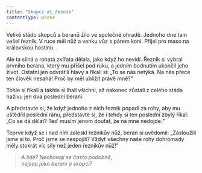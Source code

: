 ```yaml
---
title: "Skopci a\_řezník"
contentType: prose
---
```


Veliké stádo skopců a beranů žilo ve společné ohradě. Jednoho dne tam vešel řezník. V ruce měl nůž a venku vůz s párem koní. Přijel pro maso na královskou hostinu.

Ale ta silná a rohatá zvířata dělala, jako když ho nevidí. Řezník si vybral prvního berana, který mu přišel pod ruku, a jedním bodnutím ukončil jeho život. Ostatní jen odvrátili hlavy a říkali si: „To se nás netýká. Na nás přece ten člověk nesahá! Proč by měl ublížit právě mně?“

Tohle si říkali a takhle si lhali všichni, až nakonec zůstali z celého stáda naživu jen dva poslední berani.

A představte si, že když jednoho z nich řezník popadl za rohy, aby mu uštědřil poslední ránu, představte si, že i tehdy si ten poslední zbylý říkal: „Co se dá dělat? Teď musím jenom doufat, že na mne nedojde.“

Teprve když se i nad ním zaleskl řezníkův nůž, beran si uvědomil: „Zasloužili jsme si to. Proč jsme se nespojili? Vždyť všechny naše rohy dohromady měly stokrát víc síly než jeden řezníkův nůž!“

  

> _A lidé? Nechovají se často podobně,  
> nejsou jako berani a skopci?_
